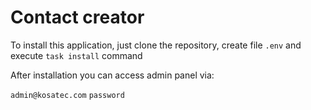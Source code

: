 # Contact creator

To install this application, just clone the repository, create file `.env` and execute `task install` command

After installation you can access admin panel via:

`admin@kosatec.com`
`password`
